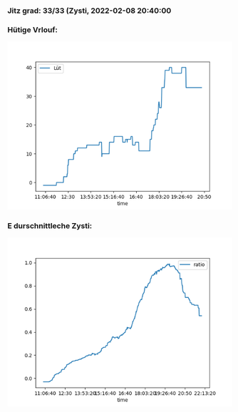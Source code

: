 ### Jitz grad: 33/33 (Zysti, 2022-02-08 20:40:00

### Hütige Vrlouf:
![Graph](Today.png)

### E durschnittleche Zysti:
![Graph](Zysti.png)